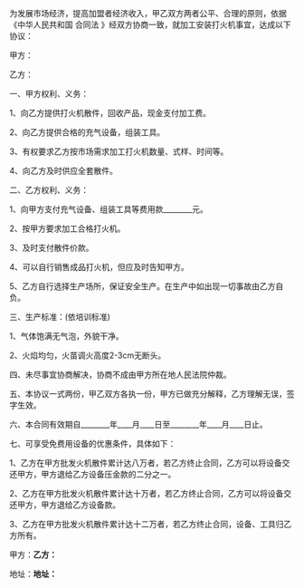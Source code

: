 
 




为发展市场经济，提高加盟者经济收入，甲乙双方两者公平、合理的原则，依据《中华人民共和国
合同法
》经双方协商一致，就加工安装打火机事宜，达成以下协议：


甲方：


乙方：


一、甲方权利、义务：


1、向乙方提供打火机散件，回收产品，现金支付加工费。


2、向乙方提供合格的充气设备，组装工具。


3、有权要求乙方按市场需求加工打火机数量、式样、时间等。


4、向乙方及时供应全套散件。


二、乙方权利、义务：


1、向甲方支付充气设备、组装工具等费用款________元。


2、按甲方要求加工合格打火机。


3、及时支付散件价款。


4、可以自行销售成品打火机，但应及时告知甲方。


5、乙方自行选择生产场所，保证安全生产。在生产中如出现一切事故由乙方自负。


三、生产标准：(依培训标准)


1、气体饱满无气泡，外貌干净。


2、火焰均匀，火苗调火高度2-3cm无断头。


四、未尽事宜协商解决，协商不成由甲方所在地人民法院仲裁。


五、本协议一式两份，甲乙双方各执一份，甲方已做充分解释，乙方理解无误，签字生效。


六、本合同有效期自________年____月____日至________年____月____日止。


七、可享受免费用设备的优惠条件，具体如下：


1、乙方在甲方批发火机散件累计达八万者，若乙方终止合同，乙方可以将设备交还甲方，甲方退给乙方设备压金款的二分之一。


2、乙方在甲方批发火机散件累计达十万者，若乙方终止合同，乙方可以将设备交还甲方，甲方退给乙方设备款。


3、乙方在甲方批发火机散件累计达十二万者，若乙方终止合同，设备、工具归乙方所有。


甲方：____________乙方：____________


地址：____________地址：____________
 


 

 
 
 
 
 
  


  
 

  


  


  
 
 
 
 

